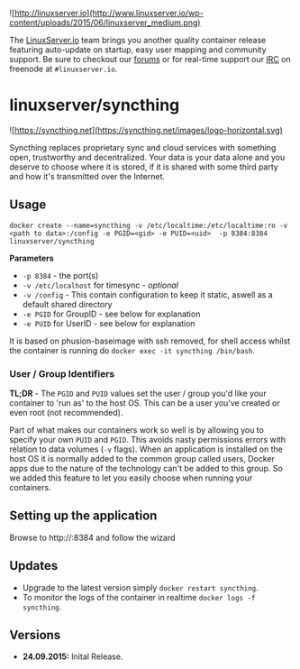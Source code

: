 ![http://linuxserver.io](http://www.linuxserver.io/wp-content/uploads/2015/06/linuxserver_medium.png)

The [LinuxServer.io](http://linuxserver.io) team brings you another quality container release featuring auto-update on startup, easy user mapping and community support. Be sure to checkout our [forums](http://forum.linuxserver.io) or for real-time support our [IRC](http://www.linuxserver.io/index.php/irc/) on freenode at `#linuxserver.io`.

# linuxserver/syncthing

![https://syncthing.net](https://syncthing.net/images/logo-horizontal.svg)

Syncthing replaces proprietary sync and cloud services with something open, trustworthy and decentralized. Your data is your data alone and you deserve to choose where it is stored, if it is shared with some third party and how it's transmitted over the Internet.

## Usage

```
docker create --name=syncthing -v /etc/localtime:/etc/localtime:ro -v <path to data>:/config -e PGID=<gid> -e PUID=<uid>  -p 8384:8384 linuxserver/syncthing
```

**Parameters**

* `-p 8384` - the port(s)
* `-v /etc/localhost` for timesync - *optional*
* `-v /config` - This contain configuration to keep it static, aswell as a default shared directory 
* `-e PGID` for GroupID - see below for explanation
* `-e PUID` for UserID - see below for explanation

It is based on phusion-baseimage with ssh removed, for shell access whilst the container is running do `docker exec -it syncthing /bin/bash`.

### User / Group Identifiers

**TL;DR** - The `PGID` and `PUID` values set the user / group you'd like your container to 'run as' to the host OS. This can be a user you've created or even root (not recommended).

Part of what makes our containers work so well is by allowing you to specify your own `PUID` and `PGID`. This avoids nasty permissions errors with relation to data volumes (`-v` flags). When an application is installed on the host OS it is normally added to the common group called users, Docker apps due to the nature of the technology can't be added to this group. So we added this feature to let you easily choose when running your containers.

## Setting up the application 

Browse to http://<hostname>:8384 and follow the wizard


## Updates

* Upgrade to the latest version simply `docker restart syncthing`.
* To monitor the logs of the container in realtime `docker logs -f syncthing`.



## Versions

+ **24.09.2015:** Inital Release. 
